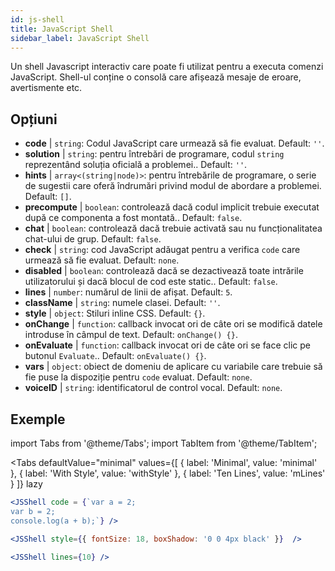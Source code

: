 ```yaml
---
id: js-shell
title: JavaScript Shell
sidebar_label: JavaScript Shell
---
```


Un shell Javascript interactiv care poate fi utilizat pentru a executa comenzi JavaScript. Shell-ul conține o consolă care afișează mesaje de eroare, avertismente etc.

## Opțiuni

* __code__ | `string`: Codul JavaScript care urmează să fie evaluat. Default: `''`.
* __solution__ | `string`: pentru întrebări de programare, codul `string` reprezentând soluția oficială a problemei.. Default: `''`.
* __hints__ | `array<(string|node)>`: pentru întrebările de programare, o serie de sugestii care oferă îndrumări privind modul de abordare a problemei. Default: `[]`.
* __precompute__ | `boolean`: controlează dacă codul implicit trebuie executat după ce componenta a fost montată.. Default: `false`.
* __chat__ | `boolean`: controlează dacă trebuie activată sau nu funcționalitatea chat-ului de grup. Default: `false`.
* __check__ | `string`: cod JavaScript adăugat pentru a verifica `code` care urmează să fie evaluat. Default: `none`.
* __disabled__ | `boolean`: controlează dacă se dezactivează toate intrările utilizatorului și dacă blocul de cod este static.. Default: `false`.
* __lines__ | `number`: numărul de linii de afișat. Default: `5`.
* __className__ | `string`: numele clasei. Default: `''`.
* __style__ | `object`: Stiluri inline CSS. Default: `{}`.
* __onChange__ | `function`: callback invocat ori de câte ori se modifică datele introduse în câmpul de text. Default: `onChange() {}`.
* __onEvaluate__ | `function`: callback invocat ori de câte ori se face clic pe butonul `Evaluate`.. Default: `onEvaluate() {}`.
* __vars__ | `object`: obiect de domeniu de aplicare cu variabile care trebuie să fie puse la dispoziție pentru `code` evaluat. Default: `none`.
* __voiceID__ | `string`: identificatorul de control vocal. Default: `none`.


## Exemple

import Tabs from '@theme/Tabs';
import TabItem from '@theme/TabItem';

<Tabs
    defaultValue="minimal"
    values={[
        { label: 'Minimal', value: 'minimal' },
        { label: 'With Style', value: 'withStyle' },
        { label: 'Ten Lines', value: 'mLines' }
    ]}
    lazy
>

<TabItem value="minimal">

```jsx live
<JSShell code = {`var a = 2; 
var b = 2;
console.log(a + b);`} />
```

</TabItem>

<TabItem value="withStyle">

```jsx live
<JSShell style={{ fontSize: 18, boxShadow: '0 0 4px black' }}  />
```

</TabItem>

<TabItem value="mLines">

```jsx live
<JSShell lines={10} />
```

</TabItem>

</Tabs>





